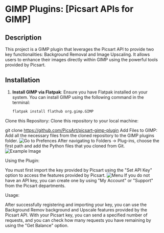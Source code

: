 

   
# GIMP Plugins: [Picsart APIs for GIMP]

## Description
This project is a GIMP plugin that leverages the Picsart API to provide two key functionalities: Background Removal and Image Upscaling. It allows users to enhance their images directly within GIMP using the powerful tools provided by Picsart.

## Installation
1. **Install GIMP via Flatpak**: Ensure you have Flatpak installed on your system. You can install GIMP using the following command in the terminal:
   ```bash
   flatpak install flathub org.gimp.GIMP
Clone this Repository: Clone this repository to your local machine:

git clone https://github.com/PicsArt/picsart-gimp-plugin
Add Files to GIMP: Add all the necessary files from the cloned repository to the GIMP plugins folder.
   ![Go to Prefences](images/Preferences.png)
After navigating to Folders -> Plug-ins, choose the first path and add the Python files that you cloned from Git.
   ![Example Image](images/filepath.png)

Using the Plugin:

You must first import the key provided by Picsart using the "Set API Key" option to access the features provided by Picsart.
   ![Menu](images/setKey.png)
If you do not have an API key, you can create one by using "My Account" or "Support" from the Picsart departments.

Usage:

After successfully registering and importing your key, you can use the Background Remov background and Upscale features provided by the Picsart API.
With your Picsart key, you can send a specified number of requests, and you can check how many requests you have remaining by using the "Get Balance" option.




